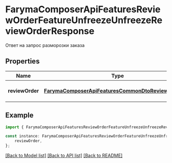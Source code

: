 # FarymaComposerApiFeaturesReviewOrderFeatureUnfreezeUnfreezeReviewOrderResponse

Ответ на запрос разморозки заказа

## Properties

Name | Type | Description | Notes
------------ | ------------- | ------------- | -------------
**reviewOrder** | [**FarymaComposerApiFeaturesCommonDtoReviewOrderDto**](FarymaComposerApiFeaturesCommonDtoReviewOrderDto.md) | Заказ разбора трека | [default to undefined]

## Example

```typescript
import { FarymaComposerApiFeaturesReviewOrderFeatureUnfreezeUnfreezeReviewOrderResponse } from './api';

const instance: FarymaComposerApiFeaturesReviewOrderFeatureUnfreezeUnfreezeReviewOrderResponse = {
    reviewOrder,
};
```

[[Back to Model list]](../README.md#documentation-for-models) [[Back to API list]](../README.md#documentation-for-api-endpoints) [[Back to README]](../README.md)
